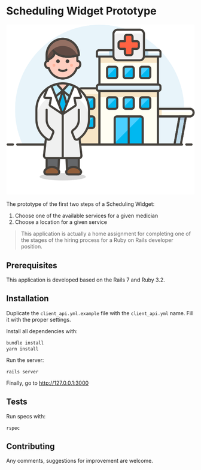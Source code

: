 # Scheduling Widget Prototype

![Alt text](/app/assets/images/service-placeholder.png?raw=true "Optional Title")

The prototype of the first two steps of a Scheduling Widget:

1. Choose one of the available services for a given medician
2. Choose a location for a given service

> This application is actually a home assignment for completing one of the stages of the hiring process for a Ruby on Rails developer position.

## Prerequisites

This application is developed based on the Rails 7 and Ruby 3.2.

## Installation

Duplicate the `client_api.yml.example` file with the `client_api.yml` name. Fill it with the proper settings.

Install all dependencies with:

```
bundle install
yarn install
```

Run the server:

```
rails server
```

Finally, go to <http://127.0.0.1:3000>

## Tests

Run specs with:

```
rspec
```

## Contributing

Any comments, suggestions for improvement are welcome.
